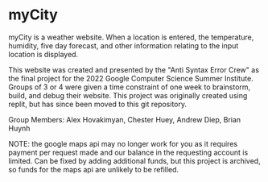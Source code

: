 # myCity
myCity is a weather website. When a location is entered, the temperature, humidity, five day forecast, and other information relating to the input location is displayed.

This website was created and presented by the "Anti Syntax Error Crew" as the final project for the 2022 Google Computer Science Summer Institute. Groups of 3 or 4 were 
given a time constraint of one week to brainstorm, build, and debug their website. This project was originally created using replit, but has since been moved to this git
repository. 

Group Members: Alex Hovakimyan, Chester Huey, Andrew Diep, Brian Huynh

NOTE: the google maps api may no longer work for you as it requires payment per request made and our balance in the requesting account is limited. Can be fixed by adding additional funds,
but this project is archived, so funds for the maps api are unlikely to be refilled. 
